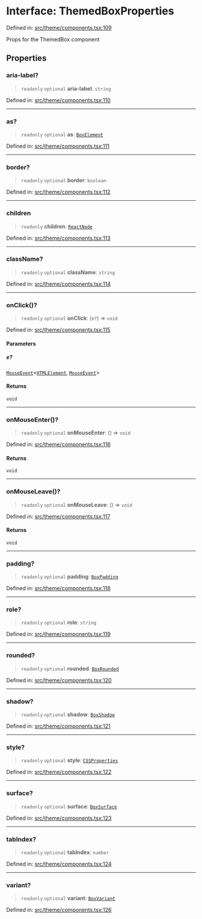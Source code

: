 # Interface: ThemedBoxProperties

Defined in: [src/theme/components.tsx:109](https://github.com/Nick2bad4u/Uptime-Watcher/blob/8a1973382d5fe14c52996ecda381894eb7ecd4a6/src/theme/components.tsx#L109)

Props for the ThemedBox component

## Properties

### aria-label?

> `readonly` `optional` **aria-label**: `string`

Defined in: [src/theme/components.tsx:110](https://github.com/Nick2bad4u/Uptime-Watcher/blob/8a1973382d5fe14c52996ecda381894eb7ecd4a6/src/theme/components.tsx#L110)

***

### as?

> `readonly` `optional` **as**: [`BoxElement`](../type-aliases/BoxElement.md)

Defined in: [src/theme/components.tsx:111](https://github.com/Nick2bad4u/Uptime-Watcher/blob/8a1973382d5fe14c52996ecda381894eb7ecd4a6/src/theme/components.tsx#L111)

***

### border?

> `readonly` `optional` **border**: `boolean`

Defined in: [src/theme/components.tsx:112](https://github.com/Nick2bad4u/Uptime-Watcher/blob/8a1973382d5fe14c52996ecda381894eb7ecd4a6/src/theme/components.tsx#L112)

***

### children

> `readonly` **children**: [`ReactNode`](https://github.com/DefinitelyTyped/DefinitelyTyped/blob/1a60e1b9a9062ff9c48c681ca3d8b6f717b616b9/types/react/index.d.ts#L427)

Defined in: [src/theme/components.tsx:113](https://github.com/Nick2bad4u/Uptime-Watcher/blob/8a1973382d5fe14c52996ecda381894eb7ecd4a6/src/theme/components.tsx#L113)

***

### className?

> `readonly` `optional` **className**: `string`

Defined in: [src/theme/components.tsx:114](https://github.com/Nick2bad4u/Uptime-Watcher/blob/8a1973382d5fe14c52996ecda381894eb7ecd4a6/src/theme/components.tsx#L114)

***

### onClick()?

> `readonly` `optional` **onClick**: (`e?`) => `void`

Defined in: [src/theme/components.tsx:115](https://github.com/Nick2bad4u/Uptime-Watcher/blob/8a1973382d5fe14c52996ecda381894eb7ecd4a6/src/theme/components.tsx#L115)

#### Parameters

##### e?

[`MouseEvent`](https://github.com/DefinitelyTyped/DefinitelyTyped/blob/1a60e1b9a9062ff9c48c681ca3d8b6f717b616b9/types/react/index.d.ts#L2067)\<[`HTMLElement`](https://developer.mozilla.org/docs/Web/API/HTMLElement), [`MouseEvent`](https://developer.mozilla.org/docs/Web/API/MouseEvent)\>

#### Returns

`void`

***

### onMouseEnter()?

> `readonly` `optional` **onMouseEnter**: () => `void`

Defined in: [src/theme/components.tsx:116](https://github.com/Nick2bad4u/Uptime-Watcher/blob/8a1973382d5fe14c52996ecda381894eb7ecd4a6/src/theme/components.tsx#L116)

#### Returns

`void`

***

### onMouseLeave()?

> `readonly` `optional` **onMouseLeave**: () => `void`

Defined in: [src/theme/components.tsx:117](https://github.com/Nick2bad4u/Uptime-Watcher/blob/8a1973382d5fe14c52996ecda381894eb7ecd4a6/src/theme/components.tsx#L117)

#### Returns

`void`

***

### padding?

> `readonly` `optional` **padding**: [`BoxPadding`](../type-aliases/BoxPadding.md)

Defined in: [src/theme/components.tsx:118](https://github.com/Nick2bad4u/Uptime-Watcher/blob/8a1973382d5fe14c52996ecda381894eb7ecd4a6/src/theme/components.tsx#L118)

***

### role?

> `readonly` `optional` **role**: `string`

Defined in: [src/theme/components.tsx:119](https://github.com/Nick2bad4u/Uptime-Watcher/blob/8a1973382d5fe14c52996ecda381894eb7ecd4a6/src/theme/components.tsx#L119)

***

### rounded?

> `readonly` `optional` **rounded**: [`BoxRounded`](../type-aliases/BoxRounded.md)

Defined in: [src/theme/components.tsx:120](https://github.com/Nick2bad4u/Uptime-Watcher/blob/8a1973382d5fe14c52996ecda381894eb7ecd4a6/src/theme/components.tsx#L120)

***

### shadow?

> `readonly` `optional` **shadow**: [`BoxShadow`](../type-aliases/BoxShadow.md)

Defined in: [src/theme/components.tsx:121](https://github.com/Nick2bad4u/Uptime-Watcher/blob/8a1973382d5fe14c52996ecda381894eb7ecd4a6/src/theme/components.tsx#L121)

***

### style?

> `readonly` `optional` **style**: [`CSSProperties`](https://github.com/DefinitelyTyped/DefinitelyTyped/blob/1a60e1b9a9062ff9c48c681ca3d8b6f717b616b9/types/react/index.d.ts#L2383)

Defined in: [src/theme/components.tsx:122](https://github.com/Nick2bad4u/Uptime-Watcher/blob/8a1973382d5fe14c52996ecda381894eb7ecd4a6/src/theme/components.tsx#L122)

***

### surface?

> `readonly` `optional` **surface**: [`BoxSurface`](../type-aliases/BoxSurface.md)

Defined in: [src/theme/components.tsx:123](https://github.com/Nick2bad4u/Uptime-Watcher/blob/8a1973382d5fe14c52996ecda381894eb7ecd4a6/src/theme/components.tsx#L123)

***

### tabIndex?

> `readonly` `optional` **tabIndex**: `number`

Defined in: [src/theme/components.tsx:124](https://github.com/Nick2bad4u/Uptime-Watcher/blob/8a1973382d5fe14c52996ecda381894eb7ecd4a6/src/theme/components.tsx#L124)

***

### variant?

> `readonly` `optional` **variant**: [`BoxVariant`](../type-aliases/BoxVariant.md)

Defined in: [src/theme/components.tsx:126](https://github.com/Nick2bad4u/Uptime-Watcher/blob/8a1973382d5fe14c52996ecda381894eb7ecd4a6/src/theme/components.tsx#L126)
